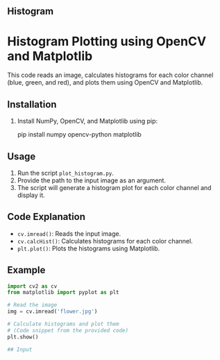 ## Histogram

# Histogram Plotting using OpenCV and Matplotlib

This code reads an image, calculates histograms for each color channel (blue, green, and red), and plots them using OpenCV and Matplotlib.

## Installation

1. Install NumPy, OpenCV, and Matplotlib using pip:

   pip install numpy opencv-python matplotlib

   
## Usage

1. Run the script `plot_histogram.py`.
2. Provide the path to the input image as an argument.
3. The script will generate a histogram plot for each color channel and display it.

## Code Explanation

- `cv.imread()`: Reads the input image.
- `cv.calcHist()`: Calculates histograms for each color channel.
- `plt.plot()`: Plots the histograms using Matplotlib.

## Example

```python
import cv2 as cv
from matplotlib import pyplot as plt

# Read the image
img = cv.imread('flower.jpg')

# Calculate histograms and plot them
# (Code snippet from the provided code)
plt.show()

## Input




 







